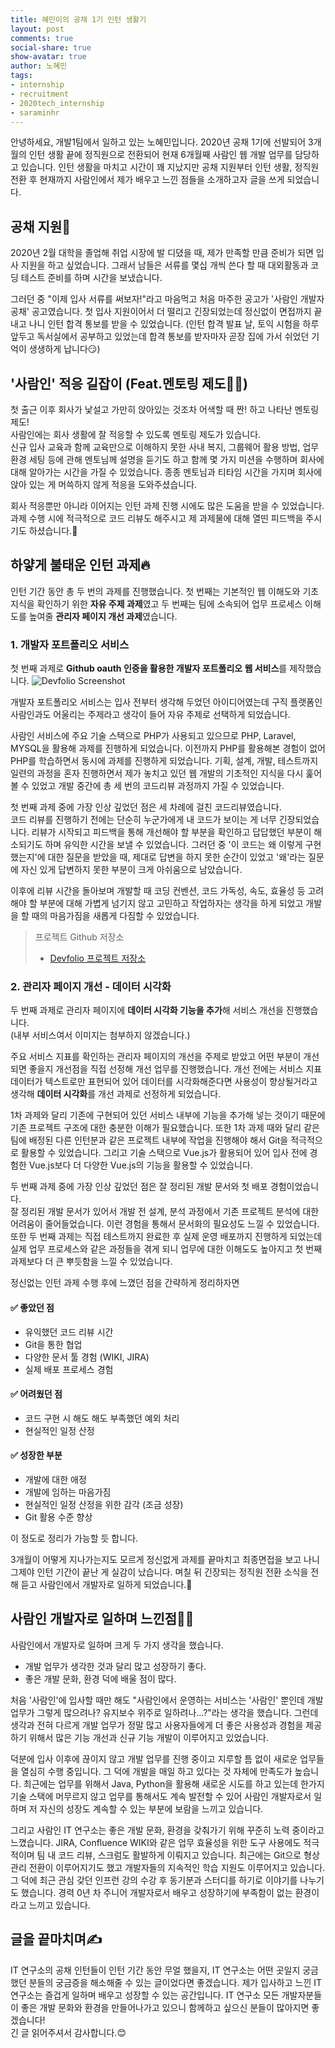```yaml
---
title: 혜민이의 공채 1기 인턴 생활기
layout: post
comments: true
social-share: true
show-avatar: true
author: 노혜민
tags:
- internship
- recruitment
- 2020tech_internship
- saraminhr
---
```


안녕하세요,  개발1팀에서 일하고 있는 노혜민입니다. 2020년 공채 1기에 선발되어 3개월의 인턴 생활 끝에 정직원으로 전환되어 현재 6개월째 사람인 웹 개발 업무를 담당하고 있습니다.
인턴 생활을 마치고 시간이 꽤 지났지만 공채 지원부터 인턴 생활, 정직원 전환 후 현재까지 사람인에서 제가 배우고 느낀 점들을 소개하고자 글을 쓰게 되었습니다.

## 공채 지원🎯
2020년 2월 대학을 졸업해 취업 시장에 발 디뎠을 때, 제가 만족할 만큼 준비가 되면 입사 지원을 하고 싶었습니다. 그래서 남들은 서류를 몇십 개씩 쓴다 할 때 대외활동과 코딩 테스트 준비를 하며 시간을 보냈습니다.  

그러던 중 "이제 입사 서류를 써보자!"라고 마음먹고 처음 마주한 공고가 '사람인 개발자 공채' 공고였습니다.  첫 입사 지원이어서 더 떨리고 긴장되었는데 정신없이 면접까지 끝내고 나니 인턴 합격 통보를 받을 수 있었습니다. (인턴 합격 발표 날, 토익 시험을 하루 앞두고 독서실에서 공부하고 있었는데 합격 통보를 받자마자 곧장 집에 가서 쉬었던 기억이 생생하게 납니다😏)

## '사람인' 적응 길잡이 (Feat.멘토링 제도👩‍🏫)
첫 출근 이후 회사가 낯설고 가만히 앉아있는 것조차 어색할 때 짠! 하고 나타난 멘토링 제도!  
사람인에는 회사 생활에 잘 적응할 수 있도록 멘토링 제도가 있습니다.   
신규 입사 교육과 함께 교육만으로 이해하지 못한 사내 복지, 그룹웨어 활용 방법, 업무 환경 세팅 등에 관해 멘토님께 설명을 듣기도 하고 함께 몇 가지 미션을 수행하며 회사에 대해 알아가는 시간을 가질 수 있었습니다. 종종 멘토님과 티타임 시간을 가지며 회사에 앉아 있는 게 머쓱하지 않게 적응을 도와주셨습니다.  

회사 적응뿐만 아니라 이어지는 인턴 과제 진행 시에도 많은 도움을 받을 수 있었습니다. 과제 수행 시에 적극적으로 코드 리뷰도 해주시고 제 과제물에 대해 열띤 피드백을 주시기도 하셨습니다.🤭

## 하얗게 불태운 인턴 과제🔥
인턴 기간 동안 총 두 번의 과제를 진행했습니다.  첫 번째는 기본적인 웹 이해도와 기초지식을 확인하기 위한 **자유 주제 과제**였고 두 번째는 팀에 소속되어 업무 프로세스 이해도를 높여줄 **관리자 페이지 개선 과제**였습니다.

### 1. 개발자 포트폴리오 서비스
첫 번째 과제로 **Github oauth 인증을 활용한 개발자 포트폴리오 웹 서비스**를 제작했습니다.
![Devfolio Screenshot]({{site.url}}/img/intern/intern_hyem_screenshot1.png)

개발자 포트폴리오 서비스는 입사 전부터 생각해 두었던 아이디어였는데 구직 플랫폼인 사람인과도 어울리는 주제라고 생각이 들어 자유 주제로 선택하게 되었습니다.  

사람인 서비스에 주요 기술 스택으로 PHP가 사용되고 있으므로 PHP, Laravel, MYSQL을 활용해 과제를 진행하게 되었습니다. 이전까지 PHP를 활용해본 경험이 없어 PHP를 학습하면서 동시에 과제를 진행하게 되었습니다. 기획, 설계, 개발, 테스트까지 일련의 과정을 혼자 진행하면서 제가 놓치고 있던 웹 개발의 기초적인 지식을 다시 훑어볼 수 있었고 개발 중간에 총 세 번의 코드리뷰 과정까지 가질 수 있었습니다.  

첫 번째 과제 중에 가장 인상 깊었던 점은 세 차례에 걸친 코드리뷰였습니다.  
코드 리뷰를 진행하기 전에는 단순히 누군가에게 내 코드가 보이는 게 너무 긴장되었습니다.  리뷰가 시작되고 피드백을 통해 개선해야 할 부분을 확인하고 답답했던 부분이 해소되기도 하며 유익한 시간을 보낼 수 있었습니다. 그러던 중 '이 코드는 왜 이렇게 구현했는지'에 대한 질문을 받았을 때, 제대로 답변을 하지 못한 순간이 있었고 '왜'라는 질문에 자신 있게 답변하지 못한 부분이 크게 아쉬움으로 남았습니다.   

이후에 리뷰 시간을 돌아보며 개발할 때 코딩 컨벤션, 코드 가독성, 속도, 효율성 등 고려해야 할 부분에 대해 가볍게 넘기지 않고 고민하고 작업하자는 생각을 하게 되었고 개발을 할 때의 마음가짐을 새롭게 다짐할 수 있었습니다.
  
> 프로젝트 Github 저장소
> * [Devfolio 프로젝트 저장소](https://github.com/HyeminNoh/Devfolio)

### 2. 관리자 페이지 개선 - 데이터 시각화
두 번째 과제로 관리자 페이지에 **데이터 시각화 기능을 추가**해 서비스 개선을 진행했습니다.   
(내부 서비스여서 이미지는 첨부하지 않겠습니다.)   

주요 서비스 지표를 확인하는 관리자 페이지의 개선을 주제로 받았고 어떤 부분이 개선되면 좋을지 개선점을 직접 선정해 개선 업무를 진행했습니다.  개선 전에는 서비스 지표 데이터가 텍스트로만 표현되어 있어 데이터를 시각화해준다면 사용성이 향상될거라고 생각해 **데이터 시각화**를 개선 과제로 선정하게 되었습니다.   

1차 과제와 달리 기존에 구현되어 있던 서비스 내부에 기능을 추가해 넣는 것이기 때문에 기존 프로젝트 구조에 대한 충분한 이해가 필요했습니다.  또한 1차 과제 때와 달리 같은 팀에 배정된 다른 인턴분과 같은 프로젝트 내부에 작업을 진행해야 해서 Git을 적극적으로 활용할 수 있었습니다.  그리고 기술 스택으로 Vue.js가 활용되어 있어 입사 전에 경험한 Vue.js보다 더 다양한 Vue.js의 기능을 활용할 수 있었습니다.   

두 번째 과제 중에 가장 인상 깊었던 점은 잘 정리된 개발 문서와 첫 배포 경험이었습니다.  
잘 정리된 개발 문서가 있어서 개발 전 설계, 분석 과정에서 기존 프로젝트 분석에 대한 어려움이 줄어들었습니다. 이런 경험을 통해서 문서화의 필요성도 느낄 수 있었습니다.  또한 두 번째 과제는 직접 테스트까지 완료한 후 실제 운영 배포까지 진행하게 되었는데 실제 업무 프로세스와 같은 과정들을 겪게 되니 업무에 대한 이해도도 높아지고 첫 번째 과제보다 더 큰 뿌듯함을 느낄 수 있었습니다.    

정신없는 인턴 과제 수행 후에 느꼈던 점을 간략하게 정리하자면  
#### ✅ 좋았던 점
- 유익했던 코드 리뷰 시간
- Git을 통한 협업
- 다양한 문서 툴 경험 (WIKI, JIRA)
- 실제 배포 프로세스 경험

#### ✅ 어려웠던 점
- 코드 구현 시 해도 해도 부족했던 예외 처리
- 현실적인 일정 산정

#### ✅ 성장한 부분
- 개발에 대한 애정
- 개발에 임하는 마음가짐
- 현실적인 일정 산정을 위한 감각 (조금 성장)
- Git 활용 수준 향상

이 정도로 정리가 가능할 듯 합니다.   

3개월이 어떻게 지나가는지도 모르게 정신없게 과제를 끝마치고 최종면접을 보고 나니 그제야 인턴 기간이 끝난 게 실감이 났습니다. 며칠 뒤 긴장되는 정직원 전환 소식을 전해 듣고 사람인에서 개발자로 일하게 되었습니다.🥳
## 사람인 개발자로 일하며 느낀점👩‍💻

사람인에서 개발자로 일하며 크게 두 가지 생각을 했습니다.

- 개발 업무가 생각한 것과 달리 많고 성장하기 좋다.
- 좋은 개발 문화, 환경 덕에 배울 점이 많다.

처음 '사람인'에 입사할 때만 해도 "사람인에서 운영하는 서비스는 '사람인' 뿐인데 개발 업무가 그렇게 많으려나? 유지보수 위주로 일하려나…?"라는 생각을 했습니다. 그런데 생각과 전혀 다르게 개발 업무가 정말 많고 사용자들에게 더 좋은 사용성과 경험을 제공하기 위해서 많은 기능 개선과 신규 기능 개발이 이루어지고 있었습니다.  

덕분에 입사 이후에 끊이지 않고 개발 업무를 진행 중이고 지루할 틈 없이 새로운 업무들을 열심히 수행 중입니다. 그 덕에 개발을 매일 하고 있다는 것 자체에 만족도가 높습니다. 최근에는 업무를 위해서 Java, Python을 활용해 새로운 시도를 하고 있는데 한가지 기술 스택에 머무르지 않고 업무를 통해서도 계속 발전할 수 있어 사람인 개발자로서 일하며 저 자신의 성장도 계속할 수 있는 부분에 보람을 느끼고 있습니다.  

그리고 사람인 IT 연구소는 좋은 개발 문화, 환경을 갖춰가기 위해 꾸준히 노력 중이라고 느꼈습니다. JIRA, Confluence WIKI와 같은 업무 효율성을 위한 도구 사용에도 적극적이며 팀 내 코드 리뷰, 스크럼도 활발하게 이뤄지고 있습니다. 최근에는 Git으로 형상 관리 전환이 이루어지기도 했고 개발자들의 지속적인 학습 지원도 이루어지고 있습니다. 그 덕에 최근 관심 갖던 인프런 강의 수강 후 동기분과 스터디를 하기로 이야기를 나누기도 했습니다. 경력 0년 차 주니어 개발자로서 배우고 성장하기에 부족함이 없는 환경이라고 느끼고 있습니다.
##  글을 끝마치며✍
IT 연구소의 공채 인턴들이 인턴 기간 동안 무얼 했을지, IT 연구소는 어떤 곳일지 궁금했던 분들의 궁금증을 해소해줄 수 있는 글이었다면 좋겠습니다. 제가 입사하고 느낀 IT 연구소는 즐겁게 일하며 배우고 성장할 수 있는 공간입니다. IT 연구소 모든 개발자분들이 좋은 개발 문화와 환경을 만들어나가고 있으니 함께하고 싶으신 분들이 많아지면 좋겠습니다!  
긴 글 읽어주셔서 감사합니다.😊
